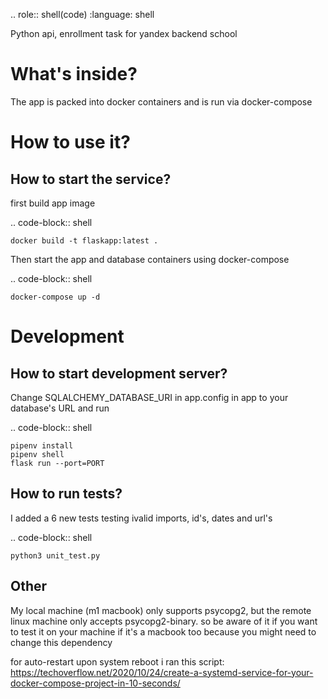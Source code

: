 .. role:: shell(code)
:language: shell

Python api, enrollment task for yandex backend school

# What's inside?

The app is packed into docker containers and is run via docker-compose

# How to use it?

## How to start the service?

first build app image

.. code-block:: shell

    docker build -t flaskapp:latest .

Then start the app and database containers using docker-compose

.. code-block:: shell

    docker-compose up -d

# Development

## How to start development server?

Change SQLALCHEMY_DATABASE_URI in app.config in app to your database's URL and run

.. code-block:: shell

    pipenv install
    pipenv shell
    flask run --port=PORT

## How to run tests?

I added a 6 new tests testing ivalid imports, id's, dates and url's

.. code-block:: shell

    python3 unit_test.py

## Other

My local machine (m1 macbook) only supports psycopg2, but the remote linux machine only accepts psycopg2-binary. so be aware of it if you want to test it on your machine if it's a macbook too because you might need to change this dependency

for auto-restart upon system reboot i ran this script: https://techoverflow.net/2020/10/24/create-a-systemd-service-for-your-docker-compose-project-in-10-seconds/
